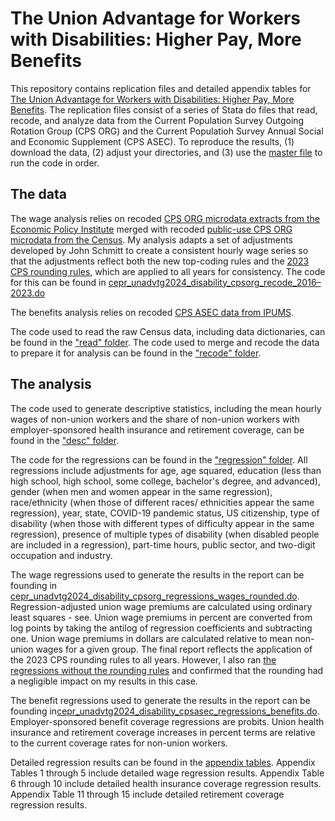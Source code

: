 # The Union Advantage for Workers with Disabilities: Higher Pay, More Benefits
This repository contains replication files and detailed appendix tables for [The Union Advantage for Workers with Disabilities: Higher Pay, More Benefits](https://cepr.net/report/the-union-advantage-for-workers-with-disabilities-higher-pay-more-benefits). The replication files consist of a series of Stata do files that read, recode, and analyze data from the Current Population Survey Outgoing Rotation Group (CPS ORG) and the Current Populatioh Survey Annual Social and Economic Supplement (CPS ASEC). To reproduce the results, (1) download the data, (2) adjust your directories, and (3) use the [master file](/cepr_unadvtg2024_disability_master.do) to run the code in order.

## The data
The wage analysis relies on recoded [CPS ORG microdata extracts from the Economic Policy Institute](https://microdata.epi.org/) merged with recoded [public-use CPS ORG microdata from the Census](https://www.census.gov/data/datasets/time-series/demo/cps/cps-basic.html). My analysis adapts a set of adjustments developed by John Schmitt to create a consistent hourly wage series so that the adjustments reflect both the new top-coding rules and the [2023 CPS rounding rules](https://www.census.gov/programs-surveys/cps/technical-documentation/user-notes/2023-cps-puf-changes.html), which are applied to all years for consistency. The code for this can be found in [cepr_unadvtg2024_disability_cpsorg_recode_2016–2023.do](recode/cepr_unadvtg2024_disability_cpsorg_recode_2016–2023.do)

The benefits analysis relies on recoded [CPS ASEC data from IPUMS](https://cps.ipums.org/cps). 

The code used to read the raw Census data, including data dictionaries, can be found in the ["read" folder](/read). The code used to merge and recode the data to prepare it for analysis can be found in the ["recode" folder](/recode).

## The analysis
The code used to generate descriptive statistics, including the mean hourly wages of non-union workers and the share of non-union workers with employer-sponsored health insurance and retirement coverage, can be found in the ["desc" folder](/desc).

The code for the regressions can be found in the ["regression" folder](/regression). All regressions include adjustments for age, age squared, education (less than high school, high school, some college, bachelor's degree, and advanced), gender (when men and women appear in the same regression), race/ethnicity (when those of different races/ ethnicities appear the same regression), year, state, COVID-19 pandemic status, US citizenship, type of disability (when those with different types of difficulty appear in the same regression), presence of multiple types of disability (when disabled people are included in a regression), part-time hours, public sector, and two-digit occupation and industry. 

The wage regressions used to generate the results in the report can be founding in [cepr_unadvtg2024_disability_cpsorg_regressions_wages_rounded.do](regression/cepr_unadvtg2024_disability_cpsorg_regressions_wages_rounded.do). Regression-adjusted union wage premiums are calculated using ordinary least squares - see. Union wage premiums in percent are converted from log points by taking the antilog of regression coefficients and subtracting one. Union wage premiums in dollars are calculated relative to mean non-union wages for a given group. The final report reflects the application of the 2023 CPS rounding rules to all years. However, I also ran [the regressions without the rounding rules](regression/cepr_unadvtg2024_disability_cpsorg_regressions_wages_unrounded.do) and confirmed that the rounding had a negligible impact on my results in this case.

The benefit regressions used to generate the results in the report can be founding in[cepr_unadvtg2024_disability_cpsasec_regressions_benefits.do](regression/cepr_unadvtg2024_disability_cpsasec_regressions_benefits.do). Employer-sponsored benefit coverage regressions are probits. Union health insurance and retirement coverage increases in percent terms are relative to the current coverage rates for non-union workers. 

Detailed regression results can be found in the [appendix tables](appendix/cepr_unadvtg2024_disability_appendix.xlsx). Appendix Tables 1 through 5 include detailed wage regression results. Appendix Table 6 through 10 include detailed health insurance coverage regression results. Appendix Table 11 through 15 include detailed retirement coverage regression results.

